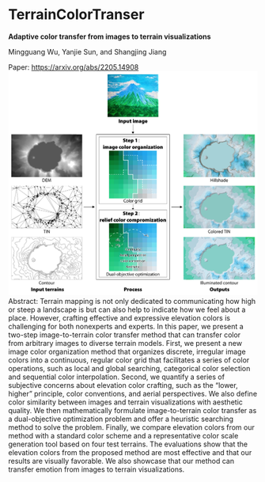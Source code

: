 # TerrainColorTranser
**Adaptive color transfer from images to terrain visualizations**

Mingguang Wu, Yanjie Sun, and Shangjing Jiang

Paper: https://arxiv.org/abs/2205.14908
![](Diagram.png)
Abstract: Terrain mapping is not only dedicated to communicating how high or steep a landscape is but can also help to indicate how we feel about a place. However, crafting effective and expressive elevation colors is challenging for both nonexperts and experts. In this paper, we present a two-step image-to-terrain color transfer method that can transfer color from arbitrary images to diverse terrain models. First, we present a new image color organization method that organizes discrete, irregular image colors into a continuous, regular color grid that facilitates a series of color operations, such as local and global searching, categorical color selection and sequential color interpolation. Second, we quantify a series of subjective concerns about elevation color crafting, such as the “lower, higher” principle, color conventions, and aerial perspectives. We also define color similarity between images and terrain visualizations with aesthetic quality. We then mathematically formulate image-to-terrain color transfer as a dual-objective optimization problem and offer a heuristic searching method to solve the problem. Finally, we compare elevation colors from our method with a standard color scheme and a representative color scale generation tool based on four test terrains. The evaluations show that the elevation colors from the proposed method are most effective and that our results are  visually favorable. We also showcase that our method can transfer emotion from images to terrain visualizations.

